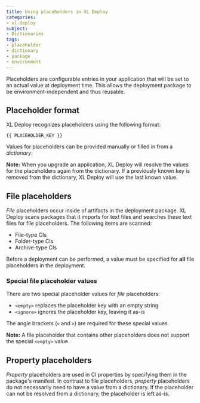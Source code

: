 ```yaml
---
title: Using placeholders in XL Deploy
categories:
- xl-deploy
subject:
- Dictionaries
tags:
- placeholder
- dictionary
- package
- environment
---
```


Placeholders are configurable entries in your application that will be set to an actual value at deployment time. This allows the deployment package to be environment-independent and thus reusable.

## Placeholder format

XL Deploy recognizes placeholders using the following format:

	{{ PLACEHOLDER_KEY }}

Values for placeholders can be provided manually or filled in from a _dictionary_.

**Note:** When you upgrade an application, XL Deploy will resolve the values for the placeholders again from the dictionary. If a previously known key is removed from the dictionary, XL Deploy will use the last known value.

## File placeholders

_File_ placeholders occur inside of artifacts in the deployment package. XL Deploy scans packages that it imports for text files and searches these text files for file placeholders. The following items are scanned:

* File-type CIs
* Folder-type CIs
* Archive-type CIs

Before a deployment can be performed, a value must be specified for **all** file placeholders in the deployment.

### Special file placeholder values

There are two special placeholder values for _file_ placeholders:

* `<empty>` replaces the placeholder key with an empty string
* `<ignore>` ignores the placeholder key, leaving it as-is

The angle brackets (`<` and `>`) are required for these special values.

**Note:** A file placeholder that contains other placeholders does not support the special `<empty>` value.

## Property placeholders

_Property_ placeholders are used in CI properties by specifying them in the package's manifest. In contrast to file placeholders, _property_ placeholders do not necessarily need to have a value from a dictionary. If the placeholder can not be resolved from a dictionary, the placeholder is left as-is.
